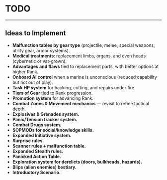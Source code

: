 # TODO

---

## Ideas to Implement

- **Malfunction tables by gear type** (projectile, melee, special weapons, utility gear, armor systems).
- **Medical treatments**: replacement limbs, organs, and even heads (cybernetic or vat-grown).
- **Advantages and flaws** tied to replacement parts, with better options at higher Rank.
- **Onboard AI control** when a marine is unconscious (reduced capability but not out of play).
- **Task HP system** for hacking, cutting, and repairs under fire.
- **Tiers of Gear** tied to Rank progression.
- **Promotion system** for advancing Rank.
- **Combat Zones & Movement mechanics** — revisit to refine tactical depth.
- **Explosives & Grenades system.**
- **Panic/Tension tracker system.**
- **Combat Drugs system.**
- **SOPMODs for social/knowledge skills.**
- **Expanded Initiative system.**
- **Surprise rules.**
- **Scanner rules + malfunction table.**
- **Expanded Stealth rules.**
- **Panicked Action Table.**
- **Exploration system for derelicts (doors, bulkheads, hazards).**
- **Blips (alien enemies) bestiary.**
- **Introductory Scenario.**

